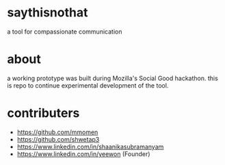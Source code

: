 # saythisnothat
a tool for compassionate communication

# about
a working prototype was built during Mozilla's Social Good hackathon. this is repo to continue experimental 
development of the tool.

# contributers
* https://github.com/mmomen
* https://github.com/shwetap3
* https://www.linkedin.com/in/shaanikasubramanyam
* https://www.linkedin.com/in/yeewon (Founder)
